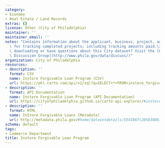 ```yaml
---
category:
- Economy
- Real Estate / Land Records
extras: {}
license: Other (City of Philadelphia)
maintainer: ''
maintainer_email: ''
notes: "Contains information about the applicant, business, project, and costs. Used\
  \ for tracking completed projects; including tracking amounts paid.\r\n\r\nTrouble\
  \ downloading or have questions about this City dataset? Visit the [OpenDataPhilly\
  \ Discussion Group](http://www.phila.gov/data/discuss/)"
organization: City of Philadelphia
resources:
- description: ''
  format: CSV
  name: Instore Forgivable Loan Program (CSV)
  url: https://phl.carto.com/api/v2/sql?q=SELECT+*+FROM+instore_forgivable_loan_program&filename=instore_forgivable_loan_program&format=csv&skipfields=cartodb_id,the_geom,the_geom_webmercator
- description: ''
  format: API Documentation
  name: Instore Forgivable Loan Program (API Documentation)
  url: https://cityofphiladelphia.github.io/carto-api-explorer/#instore_forgivable_loan_program
- description: ''
  format: HTML
  name: InStore Forgivable Loans (Metadata)
  url: http://metadata.phila.gov/#home/datasetdetails/5543867c20583086178c4f5c/representationdetails/567aef39b7ea7ea14f85bd02/
schema: default
tags:
- Commerce Department
title: Instore Forgivable Loan Program
---
```

